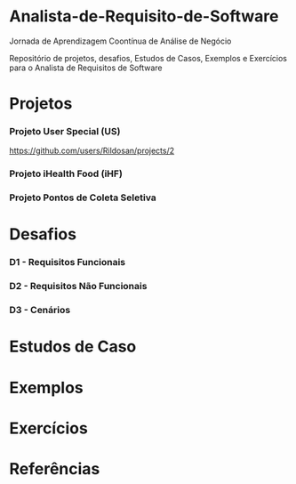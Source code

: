 # Analista-de-Requisito-de-Software
Jornada de Aprendizagem Coontínua de Análise de Negócio

Repositório de projetos, desafios, Estudos de Casos, Exemplos e Exercícios para o Analista de Requisitos de Software

# Projetos
### **Projeto User Special (US)** ###
https://github.com/users/Rildosan/projects/2

<H3><B>Projeto iHealth Food (iHF)<B></H3>

### **Projeto Pontos de Coleta Seletiva** ###

# Desafios
### **D1 - Requisitos Funcionais** ###

### **D2 - Requisitos Não Funcionais** ###

### **D3 - Cenários** ###

# Estudos de Caso

# Exemplos

# Exercícios

# Referências
